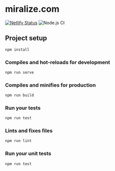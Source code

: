 # miralize.com

[![Netlify Status](https://api.netlify.com/api/v1/badges/ee93c1d4-a6f1-4680-b089-17c4a488f94e/deploy-status)](https://app.netlify.com/sites/relaxed-edison-d64e22/deploys)
![Node.js CI](https://github.com/miralize/miralize.com/workflows/Node.js%20CI/badge.svg?branch=master)

## Project setup

```js
npm install
```

### Compiles and hot-reloads for development

```js
npm run serve
```

### Compiles and minifies for production

```js
npm run build
```

### Run your tests

```js
npm run test
```

### Lints and fixes files

```js
npm run lint
```

### Run your unit tests

```js
npm run test
```
